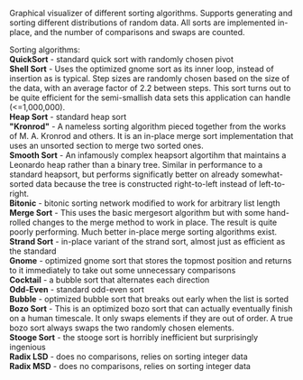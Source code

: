 Graphical visualizer of different sorting algorithms.  Supports generating and sorting different distributions of random data.  All sorts are implemented in-place, and the number of comparisons and swaps are counted.

Sorting algorithms:  
**QuickSort** - standard quick sort with randomly chosen pivot  
**Shell Sort** - Uses the optimized gnome sort as its inner loop, instead of insertion as is typical.  Step sizes are randomly chosen based on the size of the data, with an average factor of 2.2 between steps.  This sort turns out to be quite efficient for the semi-smallish data sets this application can handle (<=1,000,000).  
**Heap Sort** - standard heap sort  
**"Kronrod"** - A nameless sorting algorithm pieced together from the works of M. A. Kronrod and others.  It is an in-place merge sort implementation that uses an unsorted section to merge two sorted ones.  
**Smooth Sort** - An infamously complex heapsort algortihm that maintains a Leonardo heap rather than a binary tree.  Similar in performance to a standard heapsort, but performs significatly better on already somewhat-sorted data because the tree is constructed right-to-left instead of left-to-right.  
**Bitonic** - bitonic sorting network modified to work for arbitrary list length  
**Merge Sort** - This uses the basic mergesort algorithm but with some hand-rolled changes to the merge method to work in place.  The result is quite poorly performing.  Much better in-place merge sorting algorithms exist.  
**Strand Sort** - in-place variant of the strand sort, almost just as efficient as the standard  
**Gnome** - optimized gnome sort that stores the topmost position and returns to it immediately to take out some unnecessary comparisons  
**Cocktail** - a bubble sort that alternates each direction  
**Odd-Even** - standard odd-even sort  
**Bubble** - optimized bubble sort that breaks out early when the list is sorted  
**Bozo Sort** - This is an optimized bozo sort that can actually eventually finish on a human timescale.  It only swaps elements if they are out of order.  A true bozo sort always swaps the two randomly chosen elements.  
**Stooge Sort** - the stooge sort is horribly inefficient but surprisingly ingenious  
**Radix LSD** - does no comparisons, relies on sorting integer data  
**Radix MSD** - does no comparisons, relies on sorting integer data  
